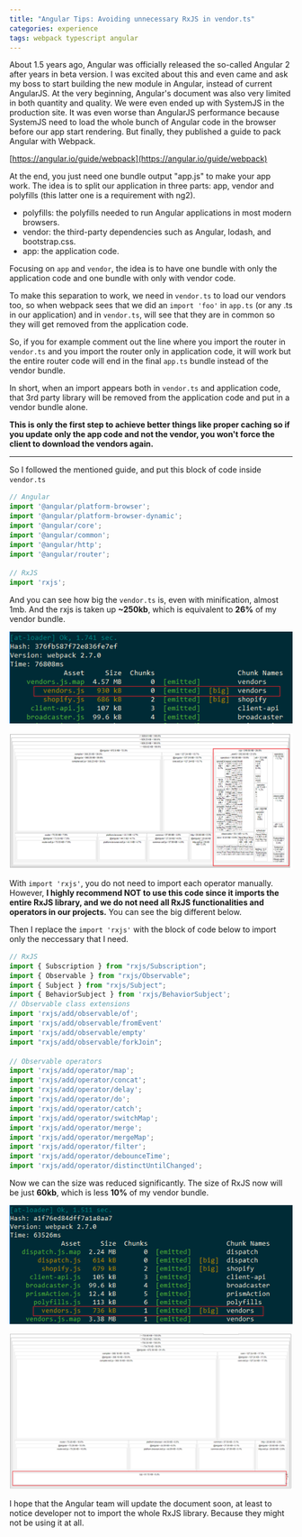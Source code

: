 ```yaml
---
title: "Angular Tips: Avoiding unnecessary RxJS in vendor.ts"
categories: experience
tags: webpack typescript angular
---
```


About 1.5 years ago, Angular was officially released the so-called Angular 2 after years in beta version. I was excited about this and even came and ask my boss to start building the new module in Angular, instead of current AngularJS. At the very beginning, Angular's document was also very limited in both quantity and quality. We were even ended up with SystemJS in the production site. It was even worse than AngularJS performance because SystemJS need to load the whole bunch of Angular code in the browser before our app start rendering. But finally, they published a guide to pack Angular with Webpack.

[https://angular.io/guide/webpack](https://angular.io/guide/webpack)

At the end, you just need one bundle output "app.js" to make your app work. The idea is to split our application in three parts: app, vendor and polyfills (this latter one is a requirement with ng2).

- polyfills: the polyfills needed to run Angular applications in most modern browsers.
- vendor: the third-party dependencies such as Angular, lodash, and bootstrap.css.
- app: the application code.

Focusing on `app` and `vendor`, the idea is to have one bundle with only the application code and one bundle with only with vendor code.

To make this separation to work, we need in `vendor.ts` to load our vendors too, so when webpack sees that we did an `import 'foo'` in `app.ts` (or any .ts in our application) and in `vendor.ts`, will see that they are in common so they will get removed from the application code.

So, if you for example comment out the line where you import the router in `vendor.ts` and you import the router only in application code, it will work but the entire router code will end in the final `app.ts` bundle instead of the vendor bundle.

In short, when an import appears both in `vendor.ts` and application code, that 3rd party library will be removed from the application code and put in a vendor bundle alone.

**This is only the first step to achieve better things like proper caching so if you update only the app code and not the vendor, you won't force the client to download the vendors again.**

---
So I followed the mentioned guide, and put this block of code inside `vendor.ts`

```javascript
// Angular
import '@angular/platform-browser';
import '@angular/platform-browser-dynamic';
import '@angular/core';
import '@angular/common';
import '@angular/http';
import '@angular/router';

// RxJS
import 'rxjs';
```

And you can see how big the `vendor.ts` is, even with minification, almost 1mb. And the rxjs is taken up **~250kb**, which is equivalent to **26%** of my vendor bundle.

![angular tips avoid import rxjs](https://github.com/trungk18/trungk18.github.io/raw/master/img/blog/import-rxjs-01.png)

![angular tips avoid import rxjs](https://github.com/trungk18/trungk18.github.io/raw/master/img/blog/import-rxjs-02.png)

With `import 'rxjs'`, you do not need to import each operator manually. However, **I highly recommend NOT to use this code since it imports the entire RxJS library, and we do not need all RxJS functionalities and operators in our projects.** You can see the big different below.

Then I replace the `import 'rxjs'` with the block of code below to import only the neccessary that I need.

```javascript
// RxJS
import { Subscription } from "rxjs/Subscription";
import { Observable } from "rxjs/Observable";
import { Subject } from "rxjs/Subject";
import { BehaviorSubject } from 'rxjs/BehaviorSubject';
// Observable class extensions
import 'rxjs/add/observable/of';
import 'rxjs/add/observable/fromEvent'
import 'rxjs/add/observable/empty'
import "rxjs/add/observable/forkJoin";

// Observable operators
import 'rxjs/add/operator/map';
import 'rxjs/add/operator/concat';
import 'rxjs/add/operator/delay';
import 'rxjs/add/operator/do';
import 'rxjs/add/operator/catch';
import 'rxjs/add/operator/switchMap';
import 'rxjs/add/operator/merge';
import 'rxjs/add/operator/mergeMap';
import 'rxjs/add/operator/filter';
import 'rxjs/add/operator/debounceTime';
import 'rxjs/add/operator/distinctUntilChanged';

```
Now we can the size was reduced significantly. The size of RxJS now will be just **60kb**, which is less **10%** of my vendor bundle.

![angular tips avoid import rxjs](https://github.com/trungk18/trungk18.github.io/raw/master/img/blog/import-rxjs-03.png)

![angular tips avoid import rxjs](https://github.com/trungk18/trungk18.github.io/raw/master/img/blog/import-rxjs-04.png)

I hope that the Angular team will update the document soon, at least to notice developer not to import the whole RxJS library. Because they might not be using it at all.